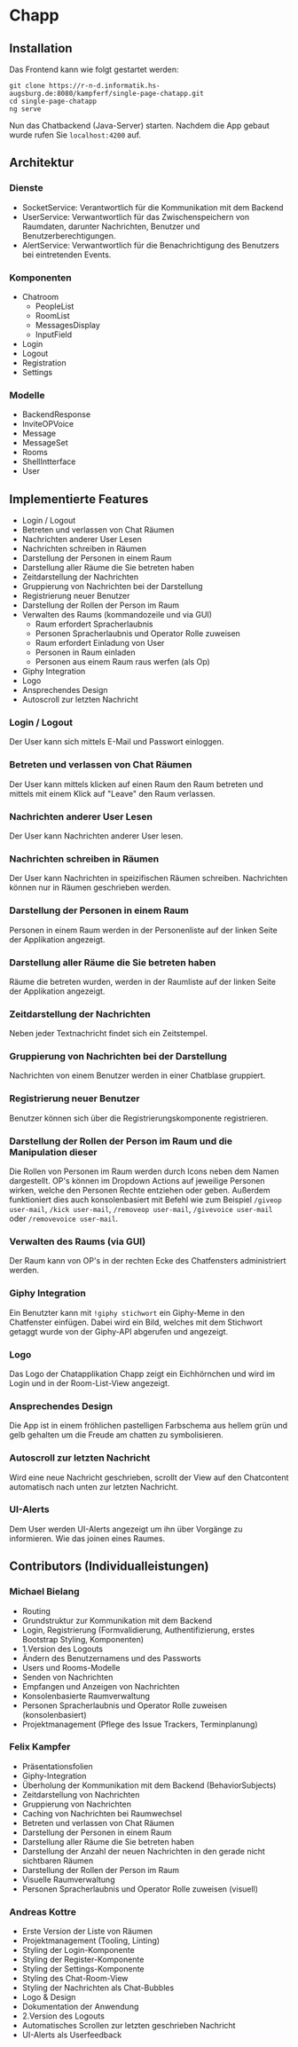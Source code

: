 # Chapp

## Installation

Das Frontend kann wie folgt gestartet werden:

```shell
git clone https://r-n-d.informatik.hs-augsburg.de:8080/kampferf/single-page-chatapp.git
cd single-page-chatapp
ng serve
```

Nun das Chatbackend (Java-Server) starten.
Nachdem die App gebaut wurde rufen Sie `localhost:4200` auf.

## Architektur

### Dienste

* SocketService: Verantwortlich für die Kommunikation mit dem Backend
* UserService: Verwantwortlich für das Zwischenspeichern von Raumdaten, darunter Nachrichten, Benutzer und Benutzerberechtigungen.
* AlertService: Verwantwortlich für die Benachrichtigung des Benutzers bei eintretenden Events.

### Komponenten

* Chatroom
  * PeopleList
  * RoomList
  * MessagesDisplay
  * InputField
* Login
* Logout
* Registration
* Settings

### Modelle

* BackendResponse
* InviteOPVoice
* Message
* MessageSet
* Rooms
* ShellIntterface
* User

## Implementierte Features

* Login / Logout
* Betreten und verlassen von Chat Räumen
* Nachrichten anderer User Lesen
* Nachrichten schreiben in Räumen
* Darstellung der Personen in einem Raum
* Darstellung aller Räume die Sie betreten haben
* Zeitdarstellung der Nachrichten
* Gruppierung von Nachrichten bei der Darstellung
* Registrierung neuer Benutzer
* Darstellung der Rollen der Person im Raum
* Verwalten des Raums (kommandozeile und via GUI)
  * Raum erfordert Spracherlaubnis
  * Personen Spracherlaubnis und Operator Rolle zuweisen
  * Raum erfordert Einladung von User
  * Personen in Raum einladen
  * Personen aus einem Raum raus werfen (als Op)
* Giphy Integration
* Logo
* Ansprechendes Design
* Autoscroll zur letzten Nachricht

### Login / Logout

Der User kann sich mittels E-Mail und Passwort einloggen.

### Betreten und verlassen von Chat Räumen

Der User kann mittels klicken auf einen Raum den Raum betreten und mittels mit einem Klick auf "Leave" den Raum verlassen.

### Nachrichten anderer User Lesen

Der User kann Nachrichten anderer User lesen.

### Nachrichten schreiben in Räumen

Der User kann Nachrichten in speizifischen Räumen schreiben. Nachrichten können nur in Räumen geschrieben werden.

### Darstellung der Personen in einem Raum

Personen in einem Raum werden in der Personenliste auf der linken Seite der Applikation angezeigt.

### Darstellung aller Räume die Sie betreten haben

Räume die betreten wurden, werden in der Raumliste auf der linken Seite der Applikation angezeigt.

### Zeitdarstellung der Nachrichten

Neben jeder Textnachricht findet sich ein Zeitstempel.

### Gruppierung von Nachrichten bei der Darstellung

Nachrichten von einem Benutzer werden in einer Chatblase gruppiert.

### Registrierung neuer Benutzer

Benutzer können sich über die Registrierungskomponente registrieren.

### Darstellung der Rollen der Person im Raum und die Manipulation dieser

Die Rollen von Personen im Raum werden durch Icons neben dem Namen dargestellt. OP's können im Dropdown Actions auf jeweilige Personen wirken, welche den Personen Rechte entziehen oder geben.
Außerdem funktioniert dies auch konsolenbasiert mit Befehl wie zum Beispiel `/giveop user-mail`, `/kick user-mail`, `/removeop user-mail`, `/givevoice user-mail` oder `/removevoice user-mail`.

### Verwalten des Raums (via GUI)

Der Raum kann von OP's in der rechten Ecke des Chatfensters administriert werden.

### Giphy Integration

Ein Benutzter kann mit `!giphy stichwort` ein Giphy-Meme in den Chatfenster einfügen. Dabei wird ein Bild, welches mit dem Stichwort getaggt wurde von der Giphy-API abgerufen und angezeigt.

### Logo

Das Logo der Chatapplikation Chapp zeigt ein Eichhörnchen und wird im Login und in der Room-List-View angezeigt.

### Ansprechendes Design

Die App ist in einem fröhlichen pastelligen Farbschema aus hellem grün und gelb gehalten um die Freude am chatten zu symbolisieren.

### Autoscroll zur letzten Nachricht

Wird eine neue Nachricht geschrieben, scrollt der View auf den Chatcontent automatisch nach unten zur letzten Nachricht.

### UI-Alerts

Dem User werden UI-Alerts angezeigt um ihn über Vorgänge zu informieren. Wie das joinen eines Raumes.

## Contributors (Individualleistungen)

### Michael Bielang

* Routing
* Grundstruktur zur Kommunikation mit dem Backend
* Login, Registrierung (Formvalidierung, Authentifizierung, erstes Bootstrap Styling, Komponenten)
* 1.Version des Logouts
* Ändern des Benutzernamens und des Passworts
* Users und Rooms-Modelle
* Senden von Nachrichten
* Empfangen und Anzeigen von Nachrichten
* Konsolenbasierte Raumverwaltung
* Personen Spracherlaubnis und Operator Rolle zuweisen (konsolenbasiert)
* Projektmanagement (Pflege des Issue Trackers, Terminplanung)

### Felix Kampfer

* Präsentationsfolien
* Giphy-Integration
* Überholung der Kommunikation mit dem Backend (BehaviorSubjects)
* Zeitdarstellung von Nachrichten
* Gruppierung von Nachrichten
* Caching von Nachrichten bei Raumwechsel
* Betreten und verlassen von Chat Räumen
* Darstellung der Personen in einem Raum
* Darstellung aller Räume die Sie betreten haben
* Darstellung der Anzahl der neuen Nachrichten in den gerade nicht sichtbaren Räumen
* Darstellung der Rollen der Person im Raum
* Visuelle Raumverwaltung
* Personen Spracherlaubnis und Operator Rolle zuweisen (visuell)

### Andreas Kottre

* Erste Version der Liste von Räumen
* Projektmanagement (Tooling, Linting)
* Styling der Login-Komponente
* Styling der Register-Komponente
* Styling der Settings-Komponente
* Styling des Chat-Room-View
* Styling der Nachrichten als Chat-Bubbles
* Logo & Design
* Dokumentation der Anwendung
* 2.Version des Logouts
* Automatisches Scrollen zur letzten geschrieben Nachricht
* UI-Alerts als Userfeedback
